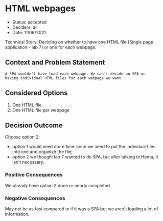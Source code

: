 # HTML webpages

* Status: accepted 
* Deciders: all
* Date: 11/09/2021

Technical Story: Deciding on whether to have one HTML file (Single page application - lab 7) or one for each webpage. 

## Context and Problem Statement
    A SPA wouldn't have load each webpage. We can't decide on SPA or having individual HTML files for each webpage we want.

## Considered Options
1. One HTML file
2. One HTML file per webpage

## Decision Outcome
Choose option 2; 
- option 1 would need more time since we need to put the individual files into one and organize the file; 
- option 2 we thought lab 7 wanted to do SPA, but after talking to Hema, it isn't necessary; 

### Positive Consequences <!-- optional -->
We already have option 2 done or nearly completed.

### Negative Consequences <!-- optional -->
May not be as fast compared to if it was a SPA but we aren't loading a lot of information.
